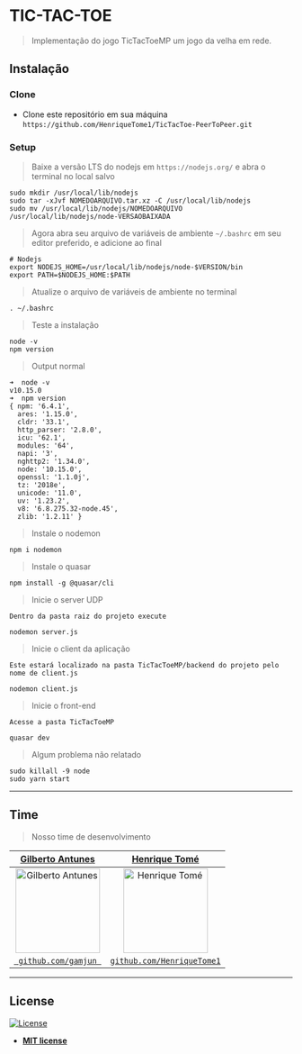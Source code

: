 # TIC-TAC-TOE

> Implementação do jogo TicTacToeMP um jogo da velha em rede.

## Instalação

### Clone
- Clone este repositório em sua máquina `https://github.com/HenriqueTome1/TicTacToe-PeerToPeer.git`

### Setup

> Baixe a versão LTS do nodejs em `https://nodejs.org/` e abra o terminal no local salvo

```shell
sudo mkdir /usr/local/lib/nodejs
sudo tar -xJvf NOMEDOARQUIVO.tar.xz -C /usr/local/lib/nodejs 
sudo mv /usr/local/lib/nodejs/NOMEDOARQUIVO /usr/local/lib/nodejs/node-VERSAOBAIXADA
```

> Agora abra seu arquivo de variáveis de ambiente `~/.bashrc` em seu editor preferido, e adicione ao final

```shell
# Nodejs
export NODEJS_HOME=/usr/local/lib/nodejs/node-$VERSION/bin
export PATH=$NODEJS_HOME:$PATH
```

> Atualize o arquivo de variáveis de ambiente no terminal

```shell
. ~/.bashrc
```

> Teste a instalação

```shell
node -v
npm version
```

> Output normal

```shell
➜  node -v
v10.15.0
➜  npm version
{ npm: '6.4.1',
  ares: '1.15.0',
  cldr: '33.1',
  http_parser: '2.8.0',
  icu: '62.1',
  modules: '64',
  napi: '3',
  nghttp2: '1.34.0',
  node: '10.15.0',
  openssl: '1.1.0j',
  tz: '2018e',
  unicode: '11.0',
  uv: '1.23.2',
  v8: '6.8.275.32-node.45',
  zlib: '1.2.11' }
```

> Instale o nodemon

```shell
npm i nodemon
```

> Instale o quasar

```shell
npm install -g @quasar/cli
```

> Inicie o server UDP
```
Dentro da pasta raiz do projeto execute
```
```shell
nodemon server.js
``` 

> Inicie o client da aplicação

```
Este estará localizado na pasta TicTacToeMP/backend do projeto pelo nome de client.js
```
```shell
nodemon client.js
```
> Inicie o front-end
```
Acesse a pasta TicTacToeMP
```
```shell
quasar dev
```

>Algum problema não relatado

```shell
sudo killall -9 node 
sudo yarn start
``` 
---

## Time

> Nosso time de desenvolvimento

| <a href="https://github.com/GaMJun" target="_blank">**Gilberto Antunes**</a> | <a href="https://github.com/HenriqueTome1" target="_blank">**Henrique Tomé**</a> |
|:---:|:---:|
| <a href="https://www.linkedin.com/in/gamjun"><img alt="Gilberto Antunes" src="https://avatars0.githubusercontent.com/u/27792876" width="150" height="150"></a> | <a href="https://www.linkedin.com/in/tom%C3%A9/"><img alt="Henrique Tomé" src="https://avatars1.githubusercontent.com/u/27792676" width="150" height="150"></a> |
| <a href="https://github.com/GaMJun" target="_blank">`  github.com/gamjun  `</a> | <a href="https://github.com/HenriqueTome1" target="_blank">`github.com/HenriqueTome1`</a> | 

---

## License

[![License](http://img.shields.io/:license-mit-blue.svg?style=flat-square)](http://badges.mit-license.org)

- **[MIT license](http://opensource.org/licenses/mit-license.php)**